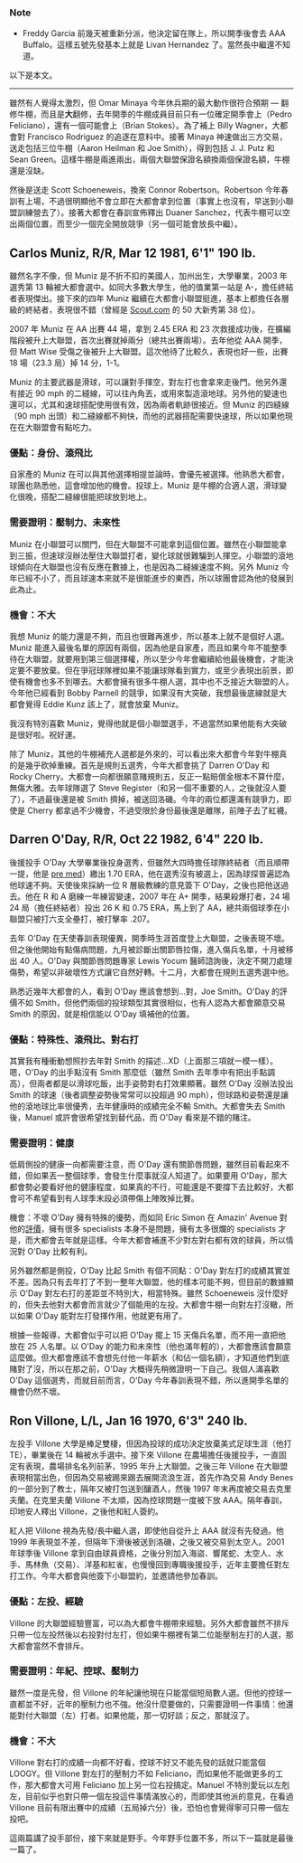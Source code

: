 ### Note

* Freddy Garcia 前幾天被重新分派，他決定留在隊上，所以開季後會去 AAA Buffalo。這樣五號先發基本上就是 Livan Hernandez 了。當然長中繼還不知道。

以下是本文。

--------

雖然有人覺得太激烈，但 Omar Minaya 今年休兵期的最大動作很符合預期 — 翻修牛棚，而且是**大**翻修，去年開季的牛棚成員目前只有一位確定開季會上（Pedro Feliciano），還有一個可能會上（Brian Stokes）。為了補上 Billy Wagner，大都會對 Francisco Rodriguez 的追逐在意料中。接著 Minaya 神速做出三方交易，送走包括三位牛棚（Aaron Heilman 和 Joe Smith），得到包括 J. J. Putz 和 Sean Green。這樣牛棚是兩進兩出，兩個大聯盟保證名額換兩個保證名額，牛棚還是沒缺。

然後是送走 Scott Schoeneweis，換來 Connor Robertson。Robertson 今年春訓有上場，不過很明顯他不會立即在大都會拿到位置（事實上也沒有，早送到小聯盟訓練營去了）。接著大都會在春訓宣佈釋出 Duaner Sanchez，代表牛棚可以空出兩個位置，而至少一個完全開放競爭（另一個可能會放長中繼）。

## Carlos Muniz, R/R, Mar 12 1981, 6'1" 190 lb.

雖然名字不像，但 Muniz 是不折不扣的美國人，加州出生，大學畢業，2003 年選秀第 13 輪被大都會選中。如同大多數大學生，他的值業第一站是 A-，擔任終結者表現傑出。接下來的四年 Muniz 繼續在大都會小聯盟挺進，基本上都擔任各層級的終結者，表現很不錯（曾經是 [Scout.com](http://www.scout.com/) 的 50 大新秀第 38 位）。

2007 年 Muniz 在 AA 出賽 44 場，拿到 2.45 ERA 和 23 次救援成功後，在擴編階段被升上大聯盟，首次出賽就掉兩分（總共出賽兩場）。去年他從 AAA 開季，但 Matt Wise 受傷之後被升上大聯盟。這次他待了比較久，表現也好一些，出賽 18 場（23.3 局）掉 14 分，1-1。

Muniz 的主要武器是滑球，可以讓對手揮空，對左打也會拿來走後門。他另外還有接近 90 mph 的二縫線，可以往內角丟，或用來製造滾地球。另外他的變速也還可以，尤其和速球搭配使用很有效，因為兩者軌跡很接近。但 Muniz 的四縫線（90 mph 出頭）和二縫線都不夠快，而他的武器搭配需要快速球，所以如果他現在在大聯盟會有點吃力。

### 優點：身份、滾飛比

自家產的 Muniz 在可以與其他選擇相提並論時，會優先被選擇。他熟悉大都會，球團也熟悉他，這會增加他的機會。投球上，Muniz 是牛棚的合適人選，滑球變化很晚，搭配二縫線很能把球放到地上。

### 需要證明：壓制力、未來性

Muniz 在小聯盟可以關門，但在大聯盟不可能拿到這個位置。雖然在小聯盟能拿到三振，但速球沒辦法壓住大聯盟打者，變化球就很難騙到人揮空。小聯盟的滾地球傾向在大聯盟也沒有反應在數據上，也是因為二縫線速度不夠。另外 Muniz 今年已經不小了，而且球速本來就不是很能進步的東西，所以球團會認為他的發展到此為止。

### 機會：不大

我想 Muniz 的能力還是不夠，而且也很難再進步，所以基本上就不是個好人選。Muniz 能進入最後名單的原因有兩個，因為他是自家產，而且如果今年不能整季待在大聯盟，就要用到第三個選擇權，所以至少今年會繼續給他最後機會，才能決定要不要放棄。但在爭冠球隊裡如果不能讓球隊看到實力，或至少表現出前景，即使有機會也多不到哪去。大都會擁有很多牛棚人選，其中也不乏接近大聯盟的人。今年他已經看到 Bobby Parnell 的競爭，如果沒有大突破，我想最後底線就是大都會覺得 Eddie Kunz 該上了，就會放棄 Muniz。

我沒有特別喜歡 Muniz，覺得他就是個小聯盟選手，不過當然如果他能有大突破是很好啦。祝好運。

除了 Muniz，其他的牛棚補充人選都是外來的，可以看出來大都會今年對牛棚真的是幾乎砍掉重練。首先是規則五選秀，今年大都會挑了 Darren O'Day 和 Rocky Cherry。大都會一向都很願意賭規則五，反正一點賠償金根本不算什麼，無傷大雅。去年球隊選了 Steve Register（和另一個不重要的人，之後就沒人要了），不過最後還是被 Smith 擠掉，被送回洛磯。今年的兩位都還滿有競爭力，即使是 Cherry 都拿過不少機會，不過受限於身份最後還是離隊，前陣子去了紅襪。

## Darren O'Day, R/R, Oct 22 1982, 6'4" 220 lb.

後援投手 O'Day 大學畢業後投身選秀，但雖然大四時擔任球隊終結者（而且順帶一提，他是 [pre med](http://en.wikipedia.org/wiki/Pre-medical)）繳出 1.70 ERA，他在選秀沒有被選上，因為球探普遍認為他球速不夠。天使後來採納一位 R 層級教練的意見簽下 O'Day，之後也把他送過去。他在 R 和 A 磨練一年練習變速，2007 年在 A+ 開季，結果殺爆打者，24 場 24 局（擔任終結者）投出 26 K 和 0.75 ERA，馬上到了 AA，總共兩個球季在小聯盟只被打六支全壘打，被打擊率 .207。

去年 O'Day 在天使春訓表現優異，開季時生涯首度登上大聯盟，之後表現不壞。但之後他開始有點傷病問題，九月被診斷出關節唇拉傷，進入傷兵名單，十月被移出 40 人。O'Day 與關節唇問題專家 Lewis Yocum 醫師諮詢後，決定不開刀處理傷勢，希望以非破壞性方式讓它自然好轉。十二月，大都會在規則五選秀選中他。

熟悉近幾年大都會的人，看到 O'Day 應該會想到…對，Joe Smith。O'Day 的評價不如 Smith，但他們兩個的投球類型其實很相似，也有人認為大都會願意交易 Smith 的原因，就是相信能以 O'Day 填補他的位置。

### 優點：特殊性、滾飛比、對右打

其實我有種衝動想照抄去年對 Smith 的描述…XD（上面那三項就一模一樣）。嗯，O'Day 的出手點沒有 Smith 那麼低（雖然 Smith 去年季中有把出手點調高），但兩者都是以滑球吃飯，出手姿勢對右打效果顯著。雖然 O'Day 沒辦法投出 Smith 的球速（後者調整姿勢後常常可以投超過 90 mph），但球路和姿勢還是讓他的滾地球比率很優秀，去年健康時的成績完全不輸 Smith。大都會失去 Smith 後，Manuel 或許會很希望找到替代品，而 O'Day 看來是不錯的賭注。

### 需要證明：健康

低肩側投的健康一向都需要注意，而 O'Day 還有關節唇問題，雖然目前看起來不錯，但如果丟一整個球季，會發生什麼事就沒人知道了。如果要用 O'Day，那大都會勢必要看好他的健康程度，如果真的不行，可能還是不要撐下去比較好，大都會可不希望看到有人球季末段必須帶傷上陣敗掉比賽。

機會：不壞
O'Day 擁有特殊的優勢，而如同 Eric Simon 在 Amazin' Avenue 對他的[評價](http://www.amazinavenue.com/2009/3/18/802115/developing-the-mets-bullpe)，擁有很多 specialists 本身不是問題，擁有太多很爛的 specialists 才是，而大都會去年就是這樣。今年大都會補進不少對左對右都有效的球員，所以情況對 O'Day 比較有利。

另外雖然都是側投，O'Day 比起 Smith 有個不同點：O'Day 對左打的成績其實並不差。因為只有去年打了不到一整年大聯盟，他的樣本可能不夠，但目前的數據顯示 O'Day 對左右打的差距並不特別大，相當特殊。雖然 Schoeneweis 沒什麼好的，但失去他對大都會而言就少了個能用的左投。大都會牛棚一向對左打沒轍，所以如果 O'Day 能對左打發揮作用，他就更有用了。

根據一些報導，大都會似乎可以把 O'Day 擺上 15 天傷兵名單，而不用一直把他放在 25 人名單。以 O'Day 的能力和未來性（他也滿年輕的），大都會應該會願意這麼做。但大都會應該不會想先付他一年薪水（和佔一個名額），才知道他們到底賭對了沒，所以在那之前，O'Day 大概得先稍微證明一下自己。我個人滿喜歡 O'Day 這個選秀，而就目前而言，O'Day 今年春訓表現不錯，所以進開季名單的機會仍然不壞。

## Ron Villone, L/L, Jan 16 1970, 6'3" 240 lb.

左投手 Villone 大學是棒足雙棲，但因為投球的成功決定放棄美式足球生涯（他打 TE），畢業後在 14 輪被水手選中。接下來 Villone 在農場擔任後援投手，一直固定有表現，農場排名名列前茅，1995 年升上大聯盟。之後三年 Villone 在大聯盟表現相當出色，但因為交易被踢來踢去展開流浪生涯，首先作為交易 Andy Benes 的一部分到了教士，隔年又被打包送到釀酒人，然後 1997 年末再度被交易去克里夫蘭。在克里夫蘭 Villone 不太順，因為控球問題一度被下放 AAA。隔年春訓，印地安人釋出 Villone，之後他和紅人簽約。

紅人把 Villone 視為先發/長中繼人選，即使他自從升上 AAA 就沒有先發過。他 1999 年表現並不差，但隔年下滑後被送到洛磯，之後又被交易到太空人。2001 年球季後 Villone 拿到自由球員資格，之後分別加入海盜、響尾蛇、太空人、水手、馬林魚（交易）、洋基和紅雀，也慢慢回到專職後援投手，近年主要擔任對左打工作。今年大都會與他簽下小聯盟約，並邀請他參加春訓。

### 優點：左投、經驗

Villone 的大聯盟經驗豐富，可以為大都會牛棚帶來經驗。另外大都會雖然不排斥只帶一位左投然後以右投對付左打，但如果牛棚裡有第二位能壓制左打的人選，那大都會當然不會排斥。

### 需要證明：年紀、控球、壓制力

雖然一度是先發，但 Villone 的年紀讓他現在只能當個短局數人選。但他的控球一直都並不好，近年的壓制力也不強。他沒什麼要做的，只需要證明一件事情：他還能對付大聯盟（左）打者。如果他能，那一切好談；反之，那就沒了。

### 機會：不大

Villone 對右打的成績一向都不好看，控球不好又不能先發的話就只能當個 LOOGY。但 Villone 對左打的壓制力不如 Feliciano，而如果他不能做更多的工作，那大都會大可用 Feliciano 加上另一位右投搞定。Manuel 不特別愛玩以左剋左，目前似乎也對只帶一個左投這件事情滿放心的，而即使其他派的意見，在看過 Villone 目前有限出賽中的成績（五局掉六分）後，恐怕也會覺得寧可只帶一個左投吧。

這兩篇講了投手部份，接下來就是野手。今年野手位置不多，所以下一篇就是最後一篇了。
